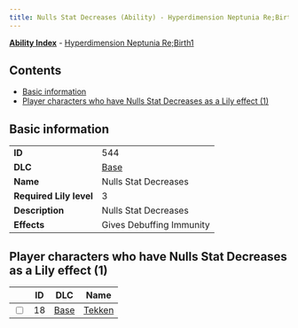 ```yaml
---
title: Nulls Stat Decreases (Ability) - Hyperdimension Neptunia Re;Birth1
---
```


[**Ability Index**](/neptunia/rb1/ability/index.html) - [Hyperdimension Neptunia Re;Birth1](/neptunia/rb1)

## Contents

- [Basic information](#basic-information)
- [Player characters who have Nulls Stat Decreases as a Lily effect (1)](#player-characters-who-have-nulls-stat-decreases-as-a-lily-effect-1)

## Basic information

|   |   |
| -- | -- |
| **ID** | 544
**DLC** | [Base](/neptunia/rb1/dlc/1-base.html)
**Name** | Nulls Stat Decreases
**Required Lily level** | 3
**Description** | Nulls Stat Decreases
**Effects** | Gives Debuffing Immunity |


## Player characters who have Nulls Stat Decreases as a Lily effect (1)

|    | ID | DLC | Name |
| -- | -- | --- | ---- |
| <input type="checkbox" id="rb1-player-1-18" class="trackbox" /> | 18 | [Base](/neptunia/rb1/dlc/1-base.html) | [Tekken](/neptunia/rb1/player/1-18-tekken.html) |
